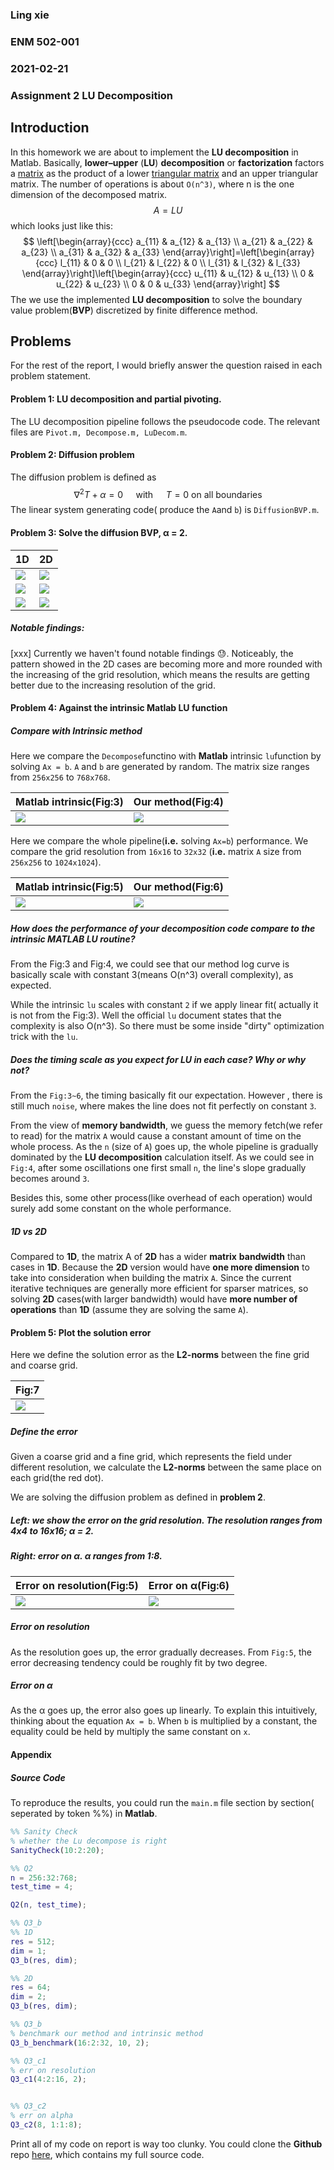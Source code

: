 ### Ling xie

### ENM 502-001

### 2021-02-21

### Assignment 2 LU Decomposition



## Introduction

In this homework we are about to implement the **LU decomposition** in Matlab. Basically, **lower–upper** (**LU**) **decomposition** or **factorization** factors a [matrix](https://en.wikipedia.org/wiki/Matrix_(mathematics)) as the product of a lower [triangular matrix](https://en.wikipedia.org/wiki/Triangular_matrix) and an upper triangular matrix. The number of operations is about `O(n^3)`, where n is the one dimension of the decomposed matrix.
$$
A=L U
$$
which looks just like this:
$$
\left[\begin{array}{ccc}
a_{11} & a_{12} & a_{13} \\
a_{21} & a_{22} & a_{23} \\
a_{31} & a_{32} & a_{33}
\end{array}\right]=\left[\begin{array}{ccc}
l_{11} & 0 & 0 \\
l_{21} & l_{22} & 0 \\
l_{31} & l_{32} & l_{33}
\end{array}\right]\left[\begin{array}{ccc}
u_{11} & u_{12} & u_{13} \\
0 & u_{22} & u_{23} \\
0 & 0 & u_{33}
\end{array}\right]
$$
The we use the implemented **LU decomposition** to solve the boundary value problem(**BVP**) discretized by finite difference method.

## Problems 

For the rest of the report, I would briefly answer the question raised in each problem statement. 



#### **Problem 1: LU decomposition** and **partial** **pivoting**.

The LU decomposition pipeline follows the pseudocode code. The relevant files are `Pivot.m, Decompose.m, LuDecom.m`.



#### Problem 2: Diffusion problem

The diffusion problem is defined as
$$
\nabla^{2} T+\alpha=0 \quad \text { with } \quad T=0 \text{ on all boundaries}
$$
The linear system generating code( produce the `A`and `b`) is `DiffusionBVP.m`.



#### Problem 3: Solve the diffusion BVP, α = 2.

| 1D                         | 2D                        |
| -------------------------- | ------------------------- |
| ![](./results/128_1_D.png) | ![](./results/16_2_D.png) |
| ![](./results/256_1_D.png) | ![](./results/24_2_D.png) |
| ![](./results/512_1_D.png) | ![](./results/32_2_D.png) |

##### Notable findings:

[xxx] Currently we haven't found notable findings 😓. Noticeably, the pattern showed in the 2D cases are becoming more and more rounded with the increasing of the grid resolution, which means the results are getting better due to the increasing resolution of the grid.

#### Problem 4: Against the intrinsic Matlab LU function

##### Compare with Intrinsic method

Here we compare the `Decompose`functino with **Matlab** intrinsic `lu`function by solving `Ax = b`. `A` and `b` are generated by random. The matrix size ranges from `256x256` to `768x768`.

| Matlab intrinsic(Fig:3)         | Our method(Fig:4)         |
| ------------------------------- | ------------------------- |
| ![](./results/p2_intrinsic.png) | ![](./results/p2_our.png) |

Here we compare the whole pipeline(**i.e.** solving `Ax=b`) performance. We compare the grid resolution from `16x16` to `32x32` (**i.e.** matrix `A` size from `256x256` to `1024x1024`).

| Matlab intrinsic(Fig:5)         | Our method(Fig:6)         |
| ------------------------------- | ------------------------- |
| ![](./results/p4_intrinsic.png) | ![](./results/p4_our.png) |



##### How does the performance of your decomposition code compare to the intrinsic MATLAB **LU** routine?

From the Fig:3 and Fig:4, we could see that our method log curve is basically scale with constant 3(means O(n^3) overall complexity), as expected. 

While the intrinsic `lu` scales with constant `2` if we apply linear fit( actually it is not from the Fig:3). Well the official `lu` document states that the complexity is also O(n^3). So there must be some inside "dirty" optimization trick with the `lu`.



#####  Does the timing scale as you expect for **LU** in each case? Why or why not?

From the `Fig:3~6`, the timing basically fit our expectation. However , there is still much `noise`, where makes the line does not fit perfectly on constant `3`.  

From the view of **memory bandwidth**, we guess the memory fetch(we refer to read) for the matrix `A` would cause a constant amount of time on the whole process. As the `n` (size of `A`) goes up, the whole pipeline is gradually dominated by the **LU decomposition** calculation itself. As we could see in `Fig:4`, after some oscillations one first small `n`, the line's slope gradually becomes around `3`.

Besides this, some other process(like overhead of each operation) would surely add some constant on the whole performance. 

##### 1D vs 2D

Compared to **1D**, the matrix A of **2D** has a wider **matrix** **bandwidth** than cases in **1D**. Because the **2D** version would have **one more dimension** to take into consideration when building the matrix `A`. Since the current iterative techniques are generally more efficient for sparser matrices, so solving **2D** cases(with larger bandwidth) would have **more number of operations** than **1D** (assume  they are solving the same `A`).

#### Problem 5: Plot the solution error

Here we define the solution error as the **L2-norms** between the fine grid and coarse grid.

| Fig:7                         |
| ----------------------------- |
| ![](./results/coarseFine.jpg) |

##### Define the error

Given a coarse grid and a fine grid, which represents the field under different resolution, we calculate the **L2-norms** between the same place on each grid(the red dot).

We are solving the diffusion problem as defined in **problem 2**.

##### Left: we show the error on the grid resolution. The resolution ranges from 4x4 to 16x16; α = 2.  

##### Right: error on α. α ranges from 1:8. 

| Error on resolution(Fig:5) | Error on α(Fig:6)           |
| -------------------------- | --------------------------- |
| ![](./results/p5_res.png)  | ![](./results/p5_alpha.png) |

##### Error on resolution

As the resolution goes up, the error gradually decreases. From `Fig:5`, the error decreasing tendency could be roughly fit by two degree.

##### Error on α

As the α goes up, the error also goes up linearly. To explain this intuitively, thinking about the equation `Ax = b`. When `b` is multiplied by a constant, the equality could be held by multiply the same constant on `x`.

#### Appendix

##### Source Code

To reproduce the results, you could run the `main.m` file section by section( seperated by token %%) in **Matlab**.

```matlab
%% Sanity Check
% whether the Lu decompose is right
SanityCheck(10:2:20);

%% Q2
n = 256:32:768;
test_time = 4;

Q2(n, test_time);

%% Q3_b
%% 1D
res = 512;
dim = 1;
Q3_b(res, dim);

%% 2D
res = 64;
dim = 2;
Q3_b(res, dim);

%% Q3_b
% benchmark our method and intrinsic method
Q3_b_benchmark(16:2:32, 10, 2);

%% Q3_c1
% err on resolution
Q3_c1(4:2:16, 2);


%% Q3_c2
% err on alpha
Q3_c2(8, 1:1:8);
```

Print all of my code on report is way too clunky. You could clone the **Github** repo [here](https://github.com/Jack12xl/ENM502-2021/settings), which contains my full source code.

